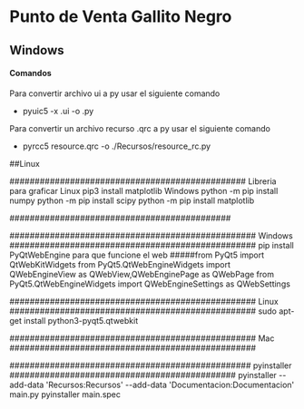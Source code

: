 # Punto de Venta Gallito Negro


## Windows

#### Comandos
Para convertir archivo ui a py usar el siguiente comando
* pyuic5 -x <nombre>.ui -o <nombre>.py 

Para convertir un archivo recurso .qrc a py usar el siguiente comando

* pyrcc5 resource.qrc -o ./Recursos/resource_rc.py

##Linux




###############################################
Libreria para graficar
Linux
pip3 install matplotlib
Windows
python -m pip install numpy
python -m pip install scipy
python -m pip install matplotlib

############################################


#################################################
Windows
#################################################
pip install PyQtWebEngine
para que funcione el web
#####from PyQt5 import QtWebKitWidgets
from PyQt5.QtWebEngineWidgets import QWebEngineView as QWebView,QWebEnginePage as QWebPage
from PyQt5.QtWebEngineWidgets import QWebEngineSettings as QWebSettings


#################################################
Linux
#################################################
sudo apt-get install python3-pyqt5.qtwebkit




#################################################
Mac
#################################################



################################################
pyinstaller
#############################################
pyinstaller --add-data 'Recursos:Recursos' --add-data 'Documentacion:Documentacion' main.py 
pyinstaller main.spec
